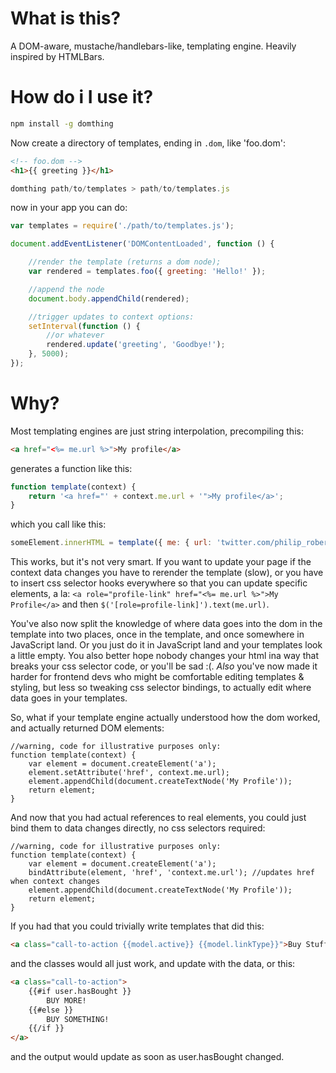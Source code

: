 # What is this?

A DOM-aware, mustache/handlebars-like, templating engine. Heavily inspired by HTMLBars.

# How do i I use it?

```bash
npm install -g domthing
```

Now create a directory of templates, ending in `.dom`, like 'foo.dom':

```html
<!-- foo.dom -->
<h1>{{ greeting }}</h1>
```

```javascript
domthing path/to/templates > path/to/templates.js
```

now in your app you can do:
```javascript
var templates = require('./path/to/templates.js');

document.addEventListener('DOMContentLoaded', function () {

    //render the template (returns a dom node);
    var rendered = templates.foo({ greeting: 'Hello!' });

    //append the node
    document.body.appendChild(rendered);

    //trigger updates to context options:
    setInterval(function () {
        //or whatever
        rendered.update('greeting', 'Goodbye!');
    }, 5000);
});
```

# Why?

Most templating engines are just string interpolation, precompiling this:

```html
<a href="<%= me.url %>">My profile</a>
```

generates a function like this:

```js
function template(context) {
    return '<a href="' + context.me.url + '">My profile</a>';
}
```

which you call like this:

```js
someElement.innerHTML = template({ me: { url: 'twitter.com/philip_roberts' } });
```

This works, but it's not very smart. If you want to update your page if the context data changes you have to rerender the template (slow), or you have to insert css selector hooks everywhere so that you can update specific elements, a la: `<a role="profile-link" href="<%= me.url %>">My Profile</a>` and then `$('[role=profile-link]').text(me.url)`.

You've also now split the knowledge of where data goes into the dom in the template into two places, once in the template, and once somewhere in JavaScript land. Or you just do it in JavaScript land and your templates look a little empty. You also better hope nobody changes your html ina way that breaks your css selector code, or you'll be sad :(. _Also_ you've now made it harder for frontend devs who might be comfortable editing templates & styling, but less so tweaking css selector bindings, to actually edit where data goes in your templates.

So, what if your template engine actually understood how the dom worked, and actually returned DOM elements:

```
//warning, code for illustrative purposes only:
function template(context) {
    var element = document.createElement('a');
    element.setAttribute('href', context.me.url);
    element.appendChild(document.createTextNode('My Profile'));
    return element;
}
```

And now that you had actual references to real elements, you could just bind them to data changes directly, no css selectors required:

```
//warning, code for illustrative purposes only:
function template(context) {
    var element = document.createElement('a');
    bindAttribute(element, 'href', 'context.me.url'); //updates href when context changes
    element.appendChild(document.createTextNode('My Profile'));
    return element;
}
```

If you had that you could trivially write templates that did this:

```html
<a class="call-to-action {{model.active}} {{model.linkType}}">Buy Stuff!</a>
```

and the classes would all just work, and update with the data, or this:

```html
<a class="call-to-action">
    {{#if user.hasBought }}
        BUY MORE!
    {{#else }}
        BUY SOMETHING!
    {{/if }}
</a>
```

and the output would update as soon as user.hasBought changed.
